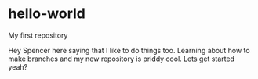 # hello-world
My first repository


Hey Spencer here saying that I like to do things too. Learning about how to make branches and my new repository is priddy cool. Lets get started yeah?
